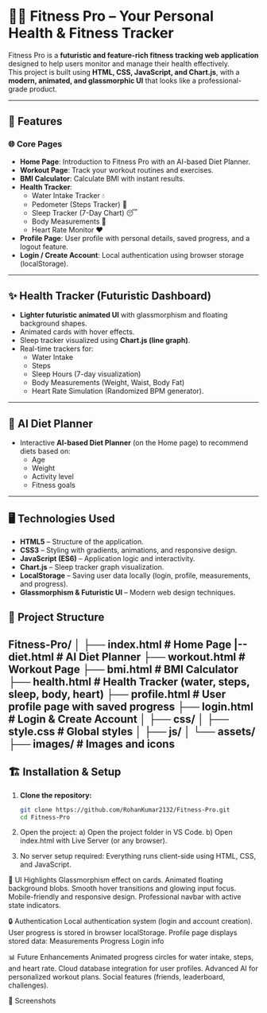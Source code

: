 # 🏋️‍♂️ Fitness Pro – Your Personal Health & Fitness Tracker  

Fitness Pro is a **futuristic and feature-rich fitness tracking web application** designed to help users monitor and manage their health effectively.  
This project is built using **HTML, CSS, JavaScript, and Chart.js**, with a **modern, animated, and glassmorphic UI** that looks like a professional-grade product.  

---

## 🚀 Features

### 🌐 Core Pages
- **Home Page**: Introduction to Fitness Pro with an AI-based Diet Planner.
- **Workout Page**: Track your workout routines and exercises.
- **BMI Calculator**: Calculate BMI with instant results.
- **Health Tracker**: 
  - Water Intake Tracker 💧
  - Pedometer (Steps Tracker) 🚶
  - Sleep Tracker (7-Day Chart) 😴
  - Body Measurements 📏
  - Heart Rate Monitor ❤️
- **Profile Page**: User profile with personal details, saved progress, and a logout feature.
- **Login / Create Account**: Local authentication using browser storage (localStorage).

---

## ✨ Health Tracker (Futuristic Dashboard)
- **Lighter futuristic animated UI** with glassmorphism and floating background shapes.
- Animated cards with hover effects.
- Sleep tracker visualized using **Chart.js (line graph)**.
- Real-time trackers for:
  - Water Intake  
  - Steps  
  - Sleep Hours (7-day visualization)  
  - Body Measurements (Weight, Waist, Body Fat)  
  - Heart Rate Simulation (Randomized BPM generator).

---

## 🧠 AI Diet Planner
- Interactive **AI-based Diet Planner** (on the Home page) to recommend diets based on:
  - Age
  - Weight
  - Activity level
  - Fitness goals

---

## 🖥️ Technologies Used
- **HTML5** – Structure of the application.
- **CSS3** – Styling with gradients, animations, and responsive design.
- **JavaScript (ES6)** – Application logic and interactivity.
- **Chart.js** – Sleep tracker graph visualization.
- **LocalStorage** – Saving user data locally (login, profile, measurements, and progress).
- **Glassmorphism & Futuristic UI** – Modern web design techniques.


## 📂 Project Structure

Fitness-Pro/
│
├── index.html # Home Page
|-- diet.html # AI Diet Planner
├── workout.html # Workout Page
├── bmi.html # BMI Calculator
├── health.html # Health Tracker (water, steps, sleep, body, heart)
├── profile.html # User profile page with saved progress
├── login.html # Login & Create Account
│
├── css/
│ ├── style.css # Global styles
│
├── js/
│ 
└── assets/
├── images/ # Images and icons
---

## 🏗️ Installation & Setup

1. **Clone the repository:**
   ```bash
   git clone https://github.com/RohanKumar2132/Fitness-Pro.git
   cd Fitness-Pro
   
2. Open the project:
  a) Open the project folder in VS Code.
  b) Open index.html with Live Server (or any browser).

3. No server setup required:
Everything runs client-side using HTML, CSS, and JavaScript.

🎨 UI Highlights
Glassmorphism effect on cards.
Animated floating background blobs.
Smooth hover transitions and glowing input focus.
Mobile-friendly and responsive design.
Professional navbar with active state indicators.

🔒 Authentication
Local authentication system (login and account creation).
User progress is stored in browser localStorage.
Profile page displays stored data:
Measurements
Progress
Login info

📊 Future Enhancements
Animated progress circles for water intake, steps, and heart rate.
Cloud database integration for user profiles.
Advanced AI for personalized workout plans.
Social features (friends, leaderboard, challenges).

📸 Screenshots


